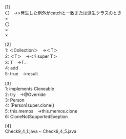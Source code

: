 [1]  
〇　→×発生した例外がcatchと一致または派生クラスのとき  
×  
〇  
×  
×  

[2]  
1: ＜Collection＞　→＜T＞  
2: ＜T＞　→＜? super T＞  
3: T　→T...  
4: add  
5: true　→result  

[3]  
1: implements Cloneable  
2: try　→@Override  
3: Person  
4: (Person)super.clone()  
5: this.memos　→this.memos.clone  
6: CloneNotSupportedExeption  

[4]  
Check9_4_1.java ~ Check9_4_5.java